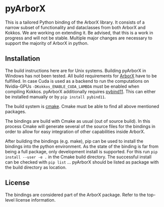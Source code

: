pyArborX
======
This is a tailored Python binding of the ArborX library. It consists of a narrow subset of functionality and dataclasses from both ArborX and Kokkos. We are working on extending it.
Be advised, that this is a work in progress and will not be stable. Multiple major changes are necessary to support the majority of ArborX in python.

Installation
------------
The build instructions here are for Unix systems. Building pyArborX in Windows has not been tested.
All build requirements for [ArborX](https://github.com/arborx/ArborX/wiki/Build) have to be fulfilled.
In case Cuda is used as a backend to run the computations on Nvidia-GPUs `-DKokkos_ENABLE_CUDA_LAMBDA` must be enabled when compiling Kokkos.
pyArborX additionally requires [pybind11](https://pybind11.readthedocs.io/en/stable/index.html). This can either be installed manually or by `pip install pybind11`.

The build system is [cmake](https://cmake.org/). Cmake must be able to find all above mentioned packages.

The bindings are build with Cmake as usual (out of source build). In this process Cmake will generate several of the source files for the bindings in order to allow for easy integration of other capabilities inside ArborX.

After building the bindings (e.g. make), pip can be used to install the bindings into the python environment. As the state of the binding is far from being a full package, only development install is supported.
For this run `pip install --user -e .` in the Cmake build directory. The successful install can be checked with `pip list` ... pyArborX should be listed as package with the build directory as location.

License
-------
The bindings are considered part of the ArborX package. Refer to the top-level license information.
